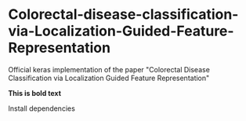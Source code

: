 # Colorectal-disease-classification-via-Localization-Guided-Feature-Representation
Official keras implementation of the paper "Colorectal Disease Classification via Localization Guided Feature Representation"

**This is bold text**

Install dependencies
